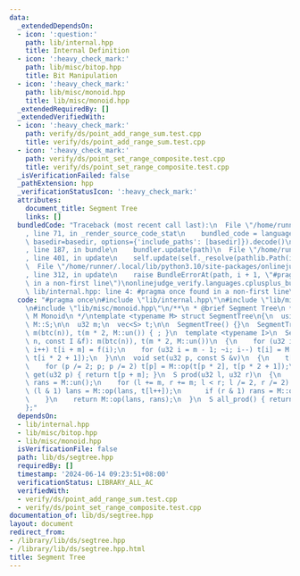 ```yaml
---
data:
  _extendedDependsOn:
  - icon: ':question:'
    path: lib/internal.hpp
    title: Internal Definition
  - icon: ':heavy_check_mark:'
    path: lib/misc/bitop.hpp
    title: Bit Manipulation
  - icon: ':heavy_check_mark:'
    path: lib/misc/monoid.hpp
    title: lib/misc/monoid.hpp
  _extendedRequiredBy: []
  _extendedVerifiedWith:
  - icon: ':heavy_check_mark:'
    path: verify/ds/point_add_range_sum.test.cpp
    title: verify/ds/point_add_range_sum.test.cpp
  - icon: ':heavy_check_mark:'
    path: verify/ds/point_set_range_composite.test.cpp
    title: verify/ds/point_set_range_composite.test.cpp
  _isVerificationFailed: false
  _pathExtension: hpp
  _verificationStatusIcon: ':heavy_check_mark:'
  attributes:
    document_title: Segment Tree
    links: []
  bundledCode: "Traceback (most recent call last):\n  File \"/home/runner/.local/lib/python3.10/site-packages/onlinejudge_verify/documentation/build.py\"\
    , line 71, in _render_source_code_stat\n    bundled_code = language.bundle(stat.path,\
    \ basedir=basedir, options={'include_paths': [basedir]}).decode()\n  File \"/home/runner/.local/lib/python3.10/site-packages/onlinejudge_verify/languages/cplusplus.py\"\
    , line 187, in bundle\n    bundler.update(path)\n  File \"/home/runner/.local/lib/python3.10/site-packages/onlinejudge_verify/languages/cplusplus_bundle.py\"\
    , line 401, in update\n    self.update(self._resolve(pathlib.Path(included), included_from=path))\n\
    \  File \"/home/runner/.local/lib/python3.10/site-packages/onlinejudge_verify/languages/cplusplus_bundle.py\"\
    , line 312, in update\n    raise BundleErrorAt(path, i + 1, \"#pragma once found\
    \ in a non-first line\")\nonlinejudge_verify.languages.cplusplus_bundle.BundleErrorAt:\
    \ lib/internal.hpp: line 4: #pragma once found in a non-first line\n"
  code: "#pragma once\n#include \"lib/internal.hpp\"\n#include \"lib/misc/bitop.hpp\"\
    \n#include \"lib/misc/monoid.hpp\"\n/**\n * @brief Segment Tree\n *\n * @tparam\
    \ M Monoid\n */\ntemplate <typename M> struct SegmentTree\n{\n  using S = typename\
    \ M::S;\n\n  u32 m;\n  vec<S> t;\n\n  SegmentTree() {}\n  SegmentTree(u32 n):\
    \ m(btc(n)), t(m * 2, M::un()) { ; }\n  template <typename I>\n  SegmentTree(u32\
    \ n, const I &f): m(btc(n)), t(m * 2, M::un())\n  {\n    for (u32 i = 0; i < n;\
    \ i++) t[i + m] = f(i);\n    for (u32 i = m - 1; ~i; i--) t[i] = M::op(t[i * 2],\
    \ t[i * 2 + 1]);\n  }\n\n  void set(u32 p, const S &v)\n  {\n    t[p += m] = v;\n\
    \    for (p /= 2; p; p /= 2) t[p] = M::op(t[p * 2], t[p * 2 + 1]);\n  }\n\n  S\
    \ get(u32 p) { return t[p + m]; }\n  S prod(u32 l, u32 r)\n  {\n    S lans = M::un(),\
    \ rans = M::un();\n    for (l += m, r += m; l < r; l /= 2, r /= 2) {\n      if\
    \ (l & 1) lans = M::op(lans, t[l++]);\n      if (r & 1) rans = M::op(t[--r], rans);\n\
    \    }\n    return M::op(lans, rans);\n  }\n  S all_prod() { return t[1]; }\n\
    };"
  dependsOn:
  - lib/internal.hpp
  - lib/misc/bitop.hpp
  - lib/misc/monoid.hpp
  isVerificationFile: false
  path: lib/ds/segtree.hpp
  requiredBy: []
  timestamp: '2024-06-14 09:23:51+08:00'
  verificationStatus: LIBRARY_ALL_AC
  verifiedWith:
  - verify/ds/point_add_range_sum.test.cpp
  - verify/ds/point_set_range_composite.test.cpp
documentation_of: lib/ds/segtree.hpp
layout: document
redirect_from:
- /library/lib/ds/segtree.hpp
- /library/lib/ds/segtree.hpp.html
title: Segment Tree
---
```

